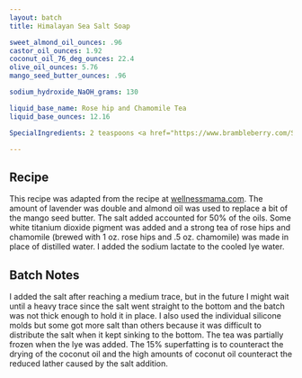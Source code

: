 ```yaml
---
layout: batch
title: Himalayan Sea Salt Soap

sweet_almond_oil_ounces: .96
castor_oil_ounces: 1.92
coconut_oil_76_deg_ounces: 22.4
olive_oil_ounces: 5.76
mango_seed_butter_ounces: .96

sodium_hydroxide_NaOH_grams: 130

liquid_base_name: Rose hip and Chamomile Tea
liquid_base_ounces: 12.16

SpecialIngredients: 2 teaspoons <a href="https://www.brambleberry.com/Sodium-Lactate-P5127.aspx">sodium lactate</a>, 2 teaspoons <a href="https://www.brambleberry.com/titanium-dioxide-pigment-p4040.aspx">titanium dioxide pigment</a>, 1 oz. rose hips, .5 oz. chamomile, 16 oz. <a href="https://www.amazon.com/Milliard-Himalayan-Salt-Coarse-Crystals/dp/B0117QV3PG">Himalayan sea salt</a>, and 1 oz lavender <a href="https://www.amazon.com/Natures-Truth-Aromatherapy-Essential-Lavender/dp/B01GSGS2Q8">Nature's Truth brand essential oil</a>.

---
```


## Recipe
This recipe was adapted from the recipe at [wellnessmama.com](https://wellnessmama.com/91703/sea-salt-soap/). The amount of lavender was double and almond oil was used to replace a bit of the mango seed butter. The salt added accounted for 50% of the oils. Some white titanium dioxide pigment was added and a strong tea of rose hips and chamomile (brewed with 1 oz. rose hips and .5 oz. chamomile) was made in place of distilled water. I added the sodium lactate to the cooled lye water.

## Batch Notes
I added the salt after reaching a medium trace, but in the future I might wait until a heavy trace since the salt went straight to the bottom and the batch was not thick enough to hold it in place. I also used the individual silicone molds but some got more salt than others because it was difficult to distribute the salt when it kept sinking to the bottom. The tea was partially frozen when the lye was added. The 15% superfatting is to counteract the drying of the coconut oil and the high amounts of coconut oil counteract the reduced lather caused by the salt addition.